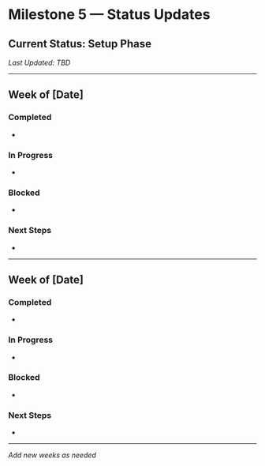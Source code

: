 # Milestone 5 — Status Updates

## Current Status: Setup Phase
_Last Updated: TBD_

---

## Week of [Date]
### Completed
- 

### In Progress
- 

### Blocked
- 

### Next Steps
- 

---

## Week of [Date]
### Completed
- 

### In Progress
- 

### Blocked
- 

### Next Steps
- 

---

_Add new weeks as needed_

